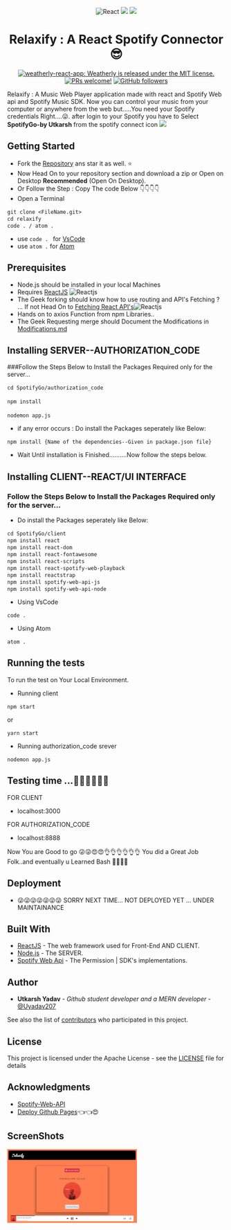 <p align="center">
   <a>
    <img alt = "React" src="https://img.icons8.com/color/144/000000/react-native.png"/> <img src="https://img.icons8.com/plasticine/100/000000/plus-math.png" styles="margin-bottom:50px"/> <img src="https://img.icons8.com/color/144/000000/spotify--v1.png"/>
  </a>
</p>
<h1 align="center">
  Relaxify : A React Spotify Connector 😎
</h1>

<p align="center">
  <a href="https://github.com/Uyadav207/Covid-19/blob/gh-pages/LICENSE.md">
   <img src="https://img.shields.io/badge/license-MIT-blue.svg" alt="weatherly-react-app: Weatherly is released under the MIT license." />
   </a>
 <a href="https://github.com/Uyadav207/Covid-19/pulls"><img src="https://img.shields.io/badge/PRs-welcome-brightgreen.svg" alt="PRs welcome!" /></a>
  <a href="https://github.com/Uyadav207"><img alt="GitHub followers" src="https://img.shields.io/github/followers/Uyadav207?label=Follow&style=social">
    </a>
</p>


Relaxify : A Music Web Player application made with react and Spotify Web api and Spotify Music SDK. Now you can control your music from your computer or anywhere from the web but.....You need your Spotify credentials Right....😜. after login to your Spotify you have to Select **SpotifyGo-by Utkarsh** from the spotify connect icon <img src="https://github.com/Uyadav207/relaxify/blob/master/spotconnector.png" width="20"> 

## Getting Started

* Fork the [Repository](https://github.com/Uyadav207/SpotifyGo) ans star it as well. ⭐
* Now Head On to your repository section and download a zip or Open on Desktop **Recommended** (Open On Desktop).
* Or Follow the Step : Copy The code Below 👇👇👇👇
 * Open a Terminal
```
git clone <FileName.git>
cd relaxify
code . / atom .
```
* use `code . ` for [VsCode](https://code.visualstudio.com/)
* use `atom .` for [Atom](https://atom.io/)

## Prerequisites

* Node.js should be installed in your local Machines
* Requires [ReactJS](https://reactjs.org/) <img src="https://img.icons8.com/color/144/000000/react-native.png" alt="Reactjs" width="20px">
* The Geek forking should know how to use routing and API's Fetching ? ... If not Head On to [Fetching React API's](https://www.youtube.com/watch?v=T3Px88x_PsA)<img src="https://img.icons8.com/color/144/000000/react-native.png" alt="Reactjs" width="30px">
* Hands on to axios Function from npm Libraries..
* The Geek Requesting merge should Document the Modifications in [Modifications.md](MODIFICATION.md)

## Installing SERVER--AUTHORIZATION_CODE

###Follow the Steps Below to Install the Packages Required only for the server...

```
cd SpotifyGo/authorization_code

npm install

nodemon app.js
```
* if any error occurs : Do install the Packages seperately like Below:

```
npm install {Name of the dependencies--Given in package.json file}

```
* Wait Until installation is Finished..........Now follow the steps below.

## Installing CLIENT--REACT/UI INTERFACE


### Follow the Steps Below to Install the Packages Required only for the server...

* Do install the Packages seperately like Below:
```
cd SpotifyGo/client
npm install react 
npm install react-dom 
npm install react-fontawesome 
npm install react-scripts 
npm install react-spotify-web-playback 
npm install reactstrap 
npm install spotify-web-api-js 
npm install spotify-web-api-node
```
* Using VsCode
```
code .
```

* Using Atom
```
atom .
```

## Running the tests

To run the test on Your Local Environment.
 * Running client
 ```
 npm start
 ```
 or
 ```
 yarn start
 ```
 * Running authorization_code srever
 ```
 nodemon app.js 
 ```
## Testing time  ...👨‍💻👨‍💻👨‍💻

FOR CLIENT

* localhost:3000

FOR AUTHORIZATION_CODE

* localhost:8888


Now You are Good to go 😜😜😍😍👌👌👌👌👌👌 You did a Great Job Folk..and eventually u Learned Bash 👨‍💻👨‍💻


## Deployment

* 😜😜😜😜😜😜😜 SORRY NEXT TIME... NOT DEPLOYED YET ... UNDER MAINTAINANCE

## Built With

* [ReactJS](https://reactjs.org/) - The web framework used for Front-End AND CLIENT.
* [Node.js](https://nodejs.org/) - The SERVER.
* [Spotify Web Api](https://developer.spotify.com/documentation/web-api/) - The Permission | SDK's implementations.

## Author

* **Utkarsh Yadav** - *Github student developer and a MERN developer* - [@Uyadav207](https://github.com/Uyadav207)

See also the list of [contributors](https://github.com/your/project/contributors) who participated in this project.

## License

This project is licensed under the Apache License - see the [LICENSE](LICENSE) file for details

## Acknowledgments

* [Spotify-Web-API](https://developer.spotify.com/documentation/web-api/)
* [Deploy Github Pages](https://www.youtube.com/watch?v=F8s4Ng-re0E)👈👈😍

## ScreenShots 

<img src="https://github.com/Uyadav207/relaxify/blob/master/ss-relaxify.png"  width="300"/>


